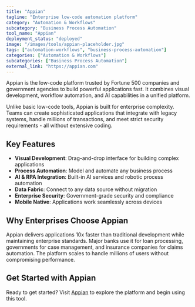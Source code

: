 ```yaml
---
title: "Appian"
tagline: "Enterprise low-code automation platform"
category: "Automation & Workflows"
subcategory: "Business Process Automation"
tool_name: "Appian"
deployment_status: "deployed"
image: "/images/tools/appian-placeholder.jpg"
tags: ["automation-workflows", "business-process-automation"]
categories: ["Automation & Workflows"]
subcategories: ["Business Process Automation"]
external_link: "https://appian.com"
---
```

Appian is the low-code platform trusted by Fortune 500 companies and government agencies to build powerful applications fast. It combines visual development, workflow automation, and AI capabilities in a unified platform.

Unlike basic low-code tools, Appian is built for enterprise complexity. Teams can create sophisticated applications that integrate with legacy systems, handle millions of transactions, and meet strict security requirements - all without extensive coding.

## Key Features
- **Visual Development**: Drag-and-drop interface for building complex applications
- **Process Automation**: Model and automate any business process
- **AI & RPA Integration**: Built-in AI services and robotic process automation
- **Data Fabric**: Connect to any data source without migration
- **Enterprise Security**: Government-grade security and compliance
- **Mobile Native**: Applications work seamlessly across devices

## Why Enterprises Choose Appian
Appian delivers applications 10x faster than traditional development while maintaining enterprise standards. Major banks use it for loan processing, governments for case management, and insurance companies for claims automation. The platform scales to handle millions of users without compromising performance.

## Get Started with Appian

Ready to get started? Visit [Appian](https://appian.com) to explore the platform and begin using this tool.